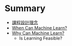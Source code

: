 # Summary

* [課程設計理念](CourseDesign.md)
* [When Can Machine Learn?](Chap2/is_learning_feasible)
* [Why Can Machine Learn?](Chap2/why_can_machine_learn.md)
   * Is Learning Feasible?

